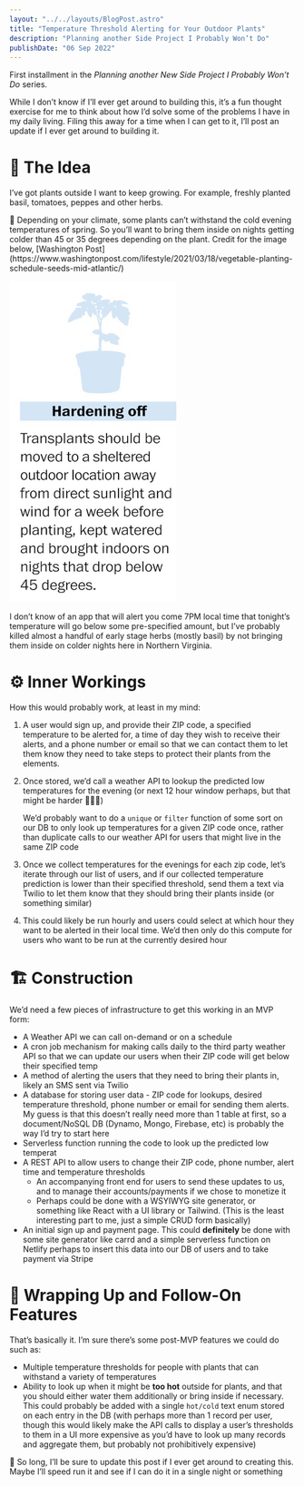 ```yaml
---
layout: "../../layouts/BlogPost.astro"
title: "Temperature Threshold Alerting for Your Outdoor Plants"
description: "Planning another Side Project I Probably Won’t Do"
publishDate: "06 Sep 2022"
---
```


First installment in the _Planning another New Side Project I Probably Won’t Do_ series.

While I don’t know if I’ll ever get around to building this, it’s a fun thought exercise for me to think about how I’d solve some of the problems I have in my daily living. Filing this away for a time when I can get to it, I’ll post an update if I ever get around to building it.

# 🧠 The Idea

I’ve got plants outside I want to keep growing. For example, freshly planted basil, tomatoes, peppes and other herbs.

<aside>
🌿 Depending on your climate, some plants can’t withstand the cold evening temperatures of spring. So you’ll want to bring them inside on nights getting colder than 45 or 35 degrees depending on the plant. Credit for the image below, [Washington Post](https://www.washingtonpost.com/lifestyle/2021/03/18/vegetable-planting-schedule-seeds-mid-atlantic/)

![Hardening Off](/public/assets/blog/002-temperature-threshold-alerting/hardening-off.png)

</aside>

I don’t know of an app that will alert you come 7PM local time that tonight’s temperature will go below some pre-specified amount, but I’ve probably killed almost a handful of early stage herbs (mostly basil) by not bringing them inside on colder nights here in Northern Virginia.

# ⚙️ Inner Workings

How this would probably work, at least in my mind:

1. A user would sign up, and provide their ZIP code, a specified temperature to be alerted for, a time of day they wish to receive their alerts, and a phone number or email so that we can contact them to let them know they need to take steps to protect their plants from the elements.
2. Once stored, we’d call a weather API to lookup the predicted low temperatures for the evening (or next 12 hour window perhaps, but that might be harder 🤷🏻‍♂️)

   We’d probably want to do a `unique` or `filter` function of some sort on our DB to only look up temperatures for a given ZIP code once, rather than duplicate calls to our weather API for users that might live in the same ZIP code

3. Once we collect temperatures for the evenings for each zip code, let’s iterate through our list of users, and if our collected temperature prediction is lower than their specified threshold, send them a text via Twilio to let them know that they should bring their plants inside (or something similar)
4. This could likely be run hourly and users could select at which hour they want to be alerted in their local time. We’d then only do this compute for users who want to be run at the currently desired hour

# 🏗️ Construction

We’d need a few pieces of infrastructure to get this working in an MVP form:

- A Weather API we can call on-demand or on a schedule
- A cron job mechanism for making calls daily to the third party weather API so that we can update our users when their ZIP code will get below their specified temp
- A method of alerting the users that they need to bring their plants in, likely an SMS sent via Twilio
- A database for storing user data - ZIP code for lookups, desired temperature threshold, phone number or email for sending them alerts. My guess is that this doesn’t really need more than 1 table at first, so a document/NoSQL DB (Dynamo, Mongo, Firebase, etc) is probably the way I’d try to start here
- Serverless function running the code to look up the predicted low temperat
- A REST API to allow users to change their ZIP code, phone number, alert time and temperature thresholds
  - An accompanying front end for users to send these updates to us, and to manage their accounts/payments if we chose to monetize it
  - Perhaps could be done with a WSYIWYG site generator, or something like React with a UI library or Tailwind. (This is the least interesting part to me, just a simple CRUD form basically)
- An initial sign up and payment page. This could **definitely** be done with some site generator like carrd and a simple serverless function on Netlify perhaps to insert this data into our DB of users and to take payment via Stripe

# 🏁 Wrapping Up and Follow-On Features

That’s basically it. I’m sure there’s some post-MVP features we could do such as:

- Multiple temperature thresholds for people with plants that can withstand a variety of temperatures
- Ability to look up when it might be **too hot** outside for plants, and that you should either water them additionally or bring inside if necessary. This could probably be added with a single `hot/cold` text enum stored on each entry in the DB (with perhaps more than 1 record per user, though this would likely make the API calls to display a user’s thresholds to them in a UI more expensive as you’d have to look up many records and aggregate them, but probably not prohibitively expensive)

🍻 So long, I’ll be sure to update this post if I ever get around to creating this. Maybe I’ll speed run it and see if I can do it in a single night or something
